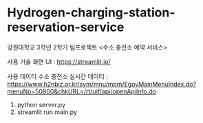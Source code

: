 # Hydrogen-charging-station-reservation-service

강원대학교 3학년 2학기 팀프로젝트
<수소 충전소 예약 서비스>

사용 기술
화면 UI : https://streamlit.io/

사용 데이터
수소 충전소 실시간 데이터 : https://www.h2nbiz.or.kr/sym/mnu/mpm/EgovMainMenuIndex.do?menuNo=50800&chkURL=/rt/uif/api/openApiInfo.do

1. python server.py
2. streamlit run main.py
